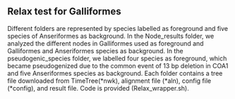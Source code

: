 ## Relax test for Galliformes

Different folders are represented by species labelled as foreground and five species of Anseriformes as background. In the Node_results folder, we analyzed the different nodes in Galliformes used as foreground and Galliformes and Anseriformes species as background. In the pseudogenic_species folder, we labelled four species as foreground, which became pseudogenized due to the common event of 13 bp deletion in COA1 and five Anseriformes species as background. Each folder contains a tree file downloaded from TimeTree(*nwk), alignment file (*aln), config file (*config), and result file. Code is provided (Relax_wrapper.sh).
